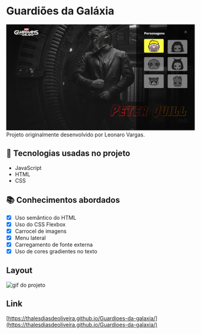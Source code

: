 # Guardiões da Galáxia
![Guardiões da Galáxia](./assets/Guardioes-da-galaxia.png)
Projeto originalmente desenvolvido por Leonaro Vargas.

## 🚀 Tecnologias usadas no projeto
- JavaScript
- HTML
- CSS

## 📚 Conhecimentos abordados
- [x] Uso semântico do HTML
- [x] Uso do CSS Flexbox
- [x] Carrocel de imagens
- [x] Menu lateral
- [x] Carregamento de fonte externa
- [x] Uso de cores gradientes no texto

## Layout
![gif do projeto](./assets/guardioes.gif)

## Link
[https://thalesdiasdeoliveira.github.io/Guardioes-da-galaxia/](https://thalesdiasdeoliveira.github.io/Guardioes-da-galaxia/)

